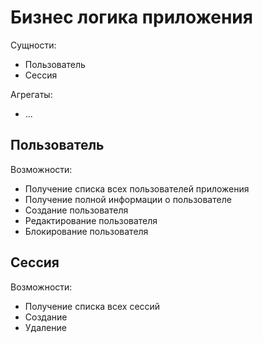 # Бизнес логика приложения

Сущности:
- Пользователь
- Сессия

Агрегаты:
- ...

## Пользователь

Возможности:
- Получение списка всех пользователей приложения
- Получение полной информации о пользователе
- Создание пользователя
- Редактирование пользователя
- Блокирование пользователя

## Сессия

Возможности:
- Получение списка всех сессий
- Создание
- Удаление